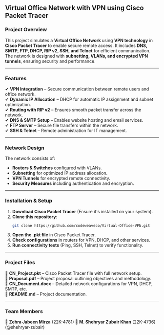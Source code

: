## **Virtual Office Network with VPN using Cisco Packet Tracer**  

### **Project Overview**  
This project simulates a **Virtual Office Network** using **VPN technology** in **Cisco Packet Tracer** to enable secure remote access. It includes **DNS, SMTP, FTP, DHCP, RIP v2, SSH, and Telnet** for efficient communication. The network is designed with **subnetting, VLANs, and encrypted VPN tunnels**, ensuring security and performance.  

---

### **Features**  
✔ **VPN Integration** – Secure communication between remote users and office network.  
✔ **Dynamic IP Allocation** – DHCP for automatic IP assignment and subnet optimization.  
✔ **Routing with RIP v2** – Ensures smooth packet transfer across the network.  
✔ **DNS & SMTP Setup** – Enables website hosting and email services.  
✔ **FTP Server** – Secure file transfers within the network.  
✔ **SSH & Telnet** – Remote administration for IT management.  

---

### **Network Design**  
The network consists of:  
- **Routers & Switches** configured with VLANs.  
- **Subnetting** for optimized IP address allocation.  
- **VPN Tunnels** for encrypted remote connectivity.  
- **Security Measures** including authentication and encryption.  

---

### **Installation & Setup**  
1. **Download Cisco Packet Tracer** (Ensure it's installed on your system).  
2. **Clone this repository**:  
   ```sh
   git clone https://github.com/codeweaveco/Virtual-Office-VPN.git
   ```
3. **Open the .pkt file** in Cisco Packet Tracer.  
4. **Check configurations** in routers for VPN, DHCP, and other services.  
5. **Run connectivity tests** (Ping, SSH, Telnet) to verify functionality.  

---

### **Project Files**  
📂 **CN_Project.pkt** – Cisco Packet Tracer file with full network setup.  
📂 **Proposal.pdf** – Project proposal outlining objectives and methodology.  
📂 **CN_Document.docx** – Detailed network configurations for VPN, DHCP, SMTP, etc.  
📂 **README.md** – Project documentation.  

---

### **Team Members**  
👤 **Zehra Jabeen Mirza** (22K-4781)
👤 **M. Shehryar Zubair Khan** (22K-4736) (@shehryar-zubair)
